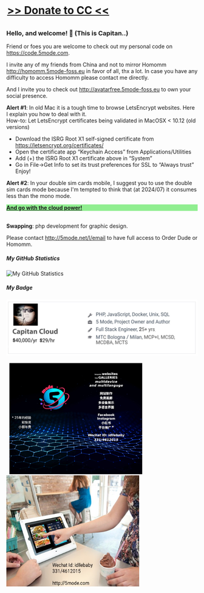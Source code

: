 <div style="width:500px; margin:auto; margin-top:0px; position:relative; top:-10px;">
	<H1><a href="https://5mode.net/l/dona1" targt="_blank">&gt;&gt;&nbsp;Donate to CC&nbsp;&lt;&lt;</a></H1>
</div>

### Hello, and welcome! 👋 (This is Capitan..)  

Friend or foes you are welcome to check out my personal code on https://code.5mode.com.    

I invite any of my friends from China and not to mirror Homomm http://homomm.5mode-foss.eu in favor of all, thx a lot. In case you have any difficulty to access Homomm please contact me directly.

And I invite you to check out http://avatarfree.5mode-foss.eu to own your social presence.

<b>Alert #1</b>: In old Mac it is a tough time to browse LetsEncrypt websites. Here I explain you how to deal with it.  
How-to: Let LetsEncrypt certificates being validated in MacOSX < 10.12 (old versions)  
- Download the ISRG Root X1 self-signed certificate from https://letsencrypt.org/certificates/  
- Open the certificate app “Keychain Access” from Applications/Utilities  
- Add (+) the ISRG Root X1 certificate above in “System”  
- Go in File->Get Info to set its trust preferences for SSL to “Always trust”  
Enjoy!

<b>Alert #2</b>: In your double sim cards mobile, I suggest you to use the double sim cards mode 
because I'm tempted to think that (at 2024/07) it consumes less than the mono mode.
  
<div style="font-weight:900;color:blue;background-color:lightgreen;">
<a href="https://hetzner.cloud/?ref=mw7jFDXrioJE" style="font-weight:900" target="_blank"><b>And go with the cloud power!</b></a><br>
</div>	

<br>

<b>Swapping</b>: php development for graphic design.  
  
Please contact <a href="http://5mode.net/l/email">http://5mode.net/l/email</a> to have full access to Order Dude or Homomm.  

##### My GitHub Statistics

![My GitHub Statistics](https://github-readme-stats.vercel.app/api?username=par7133&show_icons=true&count_private=true&hide_title=true)  

##### My Badge
<img src="/badge_github.jpg"><br><br>
&nbsp;&nbsp;<a href="http://demo.5mode.com"><img src="/wechat1_lo.jpg" width="350"></a>&nbsp;&nbsp;&nbsp;&nbsp;&nbsp;&nbsp;&nbsp;<a href="http://orderdude.demo.5mode.com"><img src="/orderdude_ad_lo.jpeg" width="350" height="292"></a>


   

